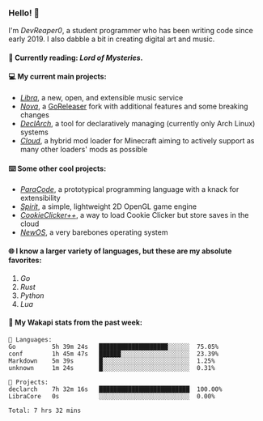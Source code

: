 ### Hello! 👋

I'm _DevReaper0_, a student programmer who has been writing code since early 2019. I also dabble a bit in creating digital art and music.

#### 📖 Currently reading: *Lord of Mysteries*.

#### 💻 My current main projects:

-   _[Libra](https://github.com/LibraMusic)_, a new, open, and extensible music service
-   _[Nova](https://github.com/LibraMusic/Nova)_, a [GoReleaser](https://github.com/goreleaser/goreleaser) fork with additional features and some breaking changes
-   _[DeclArch](https://github.com/DevReaper0/declarch)_, a tool for declaratively managing (currently only Arch Linux) systems
-   _[Cloud](https://github.com/CloudLoaderMC/CloudLoader)_, a hybrid mod loader for Minecraft aiming to actively support as many other loaders' mods as possible

#### ⌨️ Some other cool projects:

-   _[ParaCode](https://github.com/ParaCodeLang/ParaCode)_, a prototypical programming language with a knack for extensibility
-   _[Spirit](https://gitlab.com/DevReaper0/SpiritEngine)_, a simple, lightweight 2D OpenGL game engine
-   _[CookieClicker++](https://github.com/DevReaper0/CookieClickerPlusPlus)_, a way to load Cookie Clicker but store saves in the cloud
-   _[NewOS](https://github.com/DevReaper0/NewOS)_, a very barebones operating system

#### 🌐 I know a larger variety of languages, but these are my absolute favorites:

1. _Go_
2. _Rust_
3. _Python_
4. _Lua_

#### 📡 My Wakapi stats from the past week:

```text
💾 Languages:
Go          5h 39m 24s   ███████████████████░░░░░░  75.05%
conf        1h 45m 47s   ██████░░░░░░░░░░░░░░░░░░░  23.39%
Markdown    5m 39s       █░░░░░░░░░░░░░░░░░░░░░░░░  1.25%
unknown     1m 24s       █░░░░░░░░░░░░░░░░░░░░░░░░  0.31%

💼 Projects:
declarch    7h 32m 16s   █████████████████████████  100.00%
LibraCore   0s           ░░░░░░░░░░░░░░░░░░░░░░░░░  0.00%

Total: 7 hrs 32 mins
```

